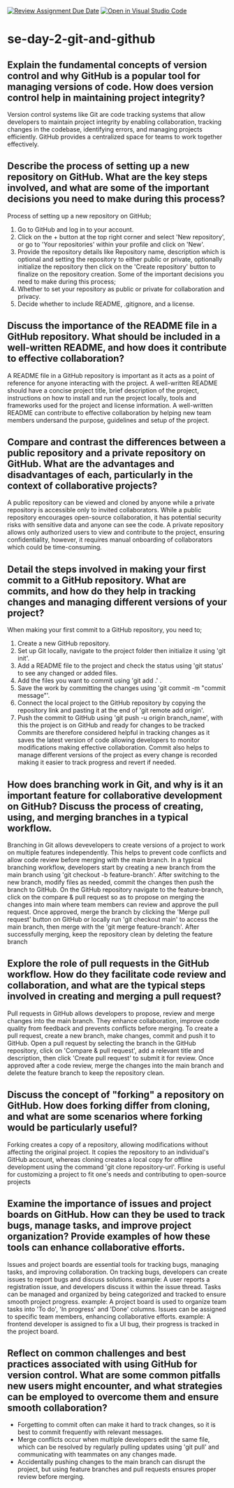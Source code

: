 [![Review Assignment Due Date](https://classroom.github.com/assets/deadline-readme-button-22041afd0340ce965d47ae6ef1cefeee28c7c493a6346c4f15d667ab976d596c.svg)](https://classroom.github.com/a/8wgCKhpZ)
[![Open in Visual Studio Code](https://classroom.github.com/assets/open-in-vscode-2e0aaae1b6195c2367325f4f02e2d04e9abb55f0b24a779b69b11b9e10269abc.svg)](https://classroom.github.com/online_ide?assignment_repo_id=18390885&assignment_repo_type=AssignmentRepo)
# se-day-2-git-and-github
## Explain the fundamental concepts of version control and why GitHub is a popular tool for managing versions of code. How does version control help in maintaining project integrity?
Version control systems like Git are code tracking systems that allow developers to maintain project integrity by enabling collaboration, tracking changes in the codebase, identifying errors, and managing projects efficiently. GitHub provides a centralized space for teams to work together effectively.

## Describe the process of setting up a new repository on GitHub. What are the key steps involved, and what are some of the important decisions you need to make during this process?
Process of setting up a new repository on GitHub;
1. Go to GitHub and log in to your account.
2. Click on the + button at the top right corner and select 'New repository', or go to 'Your repositories' within your profile and click on 'New'.
3. Provide the repository details like Repository name, description which is optional and setting the repository to either public or private, optionally initialize the repository then click on the 'Create repository' button to finalize on the repository creation.
Some of the important decisions you need to make during this process;
1. Whether to set your repository as public or private for collaboration and privacy.
2. Decide whether to include README, .gitignore, and a license.

## Discuss the importance of the README file in a GitHub repository. What should be included in a well-written README, and how does it contribute to effective collaboration?
A README file in a GitHub repository is important as it acts as a point of reference for anyone interacting with the project.
A well-written README should have a concise project title, brief description of the project, instructions on how to install and run the project locally, tools and frameworks used for the project and license information. 
A well-written README can contribute to effective collaboration by helping new team members undersand the purpose, guidelines and setup of the project.

## Compare and contrast the differences between a public repository and a private repository on GitHub. What are the advantages and disadvantages of each, particularly in the context of collaborative projects?
A public repository can be viewed and cloned by anyone while a private repository is accessible  only to invited collaborators.
While a public repository encourages open-source collaboration, it has potential security risks with sensitive data and anyone can see the code.
A private repository allows only authorized users to view and contribute to the project, ensuring confidentiality, however, it requires manual onboarding of collaborators which could be time-consuming.

## Detail the steps involved in making your first commit to a GitHub repository. What are commits, and how do they help in tracking changes and managing different versions of your project?
When making your first commit to a GitHub repository, you need to;
1. Create a new GitHub repository.
2. Set up Git locally, navigate to the project folder then initialize it using 'git init'.
3. Add a README file to the project and check the status using 'git status' to see any changed or added files.
4. Add the files you want to commit using 'git add .' .
5. Save the work by committing the changes using 'git commit -m "commit message"'.
6. Connect the local project to the GitHub repository by copying the repository link and pasting it at the end of 'git remote add origin'.
7. Push the commit to GitHub using 'git push -u origin branch_name', with this the project is on GitHub and ready for changes to be tracked
Commits are therefore considered helpful in tracking changes as it saves the latest version of code allowing developers to monitor modifications making effective collaboration.
Commit also helps to manage different versions of the project as every change is recorded making it easier to track progress and revert if needed.

## How does branching work in Git, and why is it an important feature for collaborative development on GitHub? Discuss the process of creating, using, and merging branches in a typical workflow.
Branching in Git allows devevelopers to create versions of a project to work on multiple features independently. This helps to prevent code conflicts and allow code review before merging with the main branch.
In a typical branching workflow, developers start by creating a new branch from the main branch using 'git checkout -b feature-branch'.
After switching to the new branch, modify files as needed, commit the changes then push the branch to GitHub. 
On the GitHub repository navigate to the feature-branch, click on the compare & pull request so as to propose on merging the changes into main where team members can review and approve the pull request.
Once approved, merge the branch by clicking the 'Merge pull request' button on GitHub or locally run 'git checkout main' to access the main branch, then merge with the 'git merge feature-branch'. After successfully merging, keep the repository clean by deleting the feature branch

## Explore the role of pull requests in the GitHub workflow. How do they facilitate code review and collaboration, and what are the typical steps involved in creating and merging a pull request?
Pull requests in GitHub allows developers to propose, review and merge changes into the main branch. They enhance collaboration, improve code quality from feedback and prevents conflicts before merging.
To create a pull request, create a new branch, make changes, commit and push it to GitHub.
Open a pull request by selecting the branch in the GitHub repository, click on 'Compare & pull request', add a relevant title and description, then click 'Create pull request' to submit it for review.
Once approved after a code review, merge the changes into the main branch and delete the feature branch to keep the repository clean.

## Discuss the concept of "forking" a repository on GitHub. How does forking differ from cloning, and what are some scenarios where forking would be particularly useful?
Forking creates a copy of a repository, allowing modifications without affecting the original project. It copies the repository to an individual's GitHub account, whereas cloning creates a local copy for offline development using the command 'git clone repository-url'.
Forking is useful for customizing a project to fit one's needs and contributing to open-source projects 

## Examine the importance of issues and project boards on GitHub. How can they be used to track bugs, manage tasks, and improve project organization? Provide examples of how these tools can enhance collaborative efforts.
Issues and project boards are essential tools for tracking bugs, managing tasks, and improving collaboration.
On tracking bugs, developers can create issues to report bugs and discuss solutions.
example: A user reports a registration issue, and developers discuss it within the issue thread.
Tasks can be managed and organized by being categorized and tracked to ensure smooth project progress.
example: A project board is used to organize team tasks into 'To do', 'In progress' and 'Done' columns.
Issues can be assigned to specific team members, enhancing collaborative efforts. 
example: A frontend developer is assigned to fix a UI bug, their progress is tracked in the project board.

## Reflect on common challenges and best practices associated with using GitHub for version control. What are some common pitfalls new users might encounter, and what strategies can be employed to overcome them and ensure smooth collaboration?
- Forgetting to commit often can make it hard to track changes, so it is best to commit frequently with relevant messages.
- Merge conflicts occur when multiple developers edit the same file, which can be resolved by regularly pulling updates using 'git pull' and communicating with teammates on any changes made.
- Accidentally pushing changes to the main branch can disrupt the project, but using feature branches and pull requests ensures proper review before merging.
